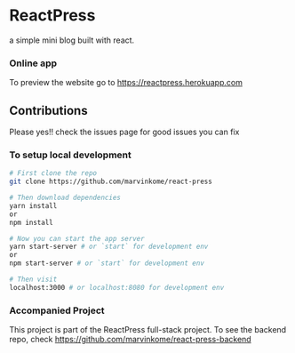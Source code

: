 # ReactPress

a simple mini blog built with react.

### Online app
To preview the website go to https://reactpress.herokuapp.com

## Contributions
Please yes!! check the issues page for good issues you can fix

### To setup local development

```bash
# First clone the repo
git clone https://github.com/marvinkome/react-press

# Then download dependencies
yarn install 
or
npm install

# Now you can start the app server
yarn start-server # or `start` for development env
or 
npm start-server # or `start` for development env

# Then visit 
localhost:3000 # or localhost:8080 for development env

```

### Accompanied Project
This project is part of the ReactPress full-stack project.
To see the backend repo, check https://github.com/marvinkome/react-press-backend
